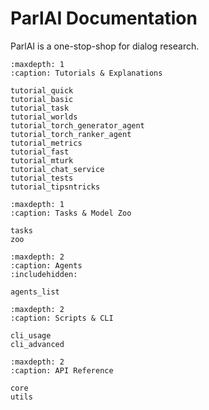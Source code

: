 # ParlAI Documentation

ParlAI is a one-stop-shop for dialog research.

```{toctree}
:maxdepth: 1
:caption: Tutorials & Explanations

tutorial_quick
tutorial_basic
tutorial_task
tutorial_worlds
tutorial_torch_generator_agent
tutorial_torch_ranker_agent
tutorial_metrics
tutorial_fast
tutorial_mturk
tutorial_chat_service
tutorial_tests
tutorial_tipsntricks
```

```{toctree}
:maxdepth: 1
:caption: Tasks & Model Zoo

tasks
zoo
```

```{toctree}
:maxdepth: 2
:caption: Agents
:includehidden:

agents_list
```

```{toctree}
:maxdepth: 2
:caption: Scripts & CLI

cli_usage
cli_advanced
```

```{toctree}
:maxdepth: 2
:caption: API Reference

core
utils
```
